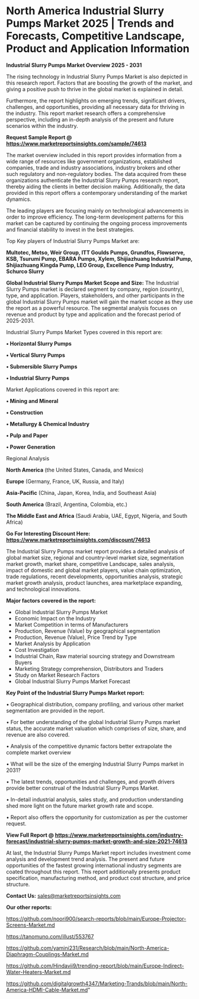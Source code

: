 # North America Industrial Slurry Pumps Market 2025 | Trends and Forecasts, Competitive Landscape, Product and Application Information

<Strong> Industrial Slurry Pumps Market Overview 2025 - 2031</strong>

The rising technology in Industrial Slurry Pumps Market is also depicted in this research report. Factors that are boosting the growth of the market, and giving a positive push to thrive in the global market is explained in detail.

Furthermore, the report highlights on emerging trends, significant drivers, challenges, and opportunities, providing all necessary data for thriving in the industry. This report market research offers a comprehensive perspective, including an in-depth analysis of the present and future scenarios within the industry.

<strong>Request Sample Report @ <a href=https://www.marketreportsinsights.com/sample/74613>https://www.marketreportsinsights.com/sample/74613</a></strong>

The market overview included in this report provides information from a wide range of resources like government organizations, established companies, trade and industry associations, industry brokers and other such regulatory and non-regulatory bodies. The data acquired from these organizations authenticate the Industrial Slurry Pumps research report, thereby aiding the clients in better decision making. Additionally, the data provided in this report offers a contemporary understanding of the market dynamics.

The leading players are focusing mainly on technological advancements in order to improve efficiency. The long-term development patterns for this market can be captured by continuing the ongoing process improvements and financial stability to invest in the best strategies.

Top Key players of Industrial Slurry Pumps Market are:

<strong>Multotec, Metso, Weir Group, ITT Goulds Pumps, Grundfos, Flowserve, KSB, Tsurumi Pump, EBARA Pumps, Xylem, Shijiazhuang Industrial Pump, Shijiazhuang Kingda Pump, LEO Group, Excellence Pump Industry, Schurco Slurry</strong>

<strong><b>Global Industrial Slurry Pumps Market Scope and Size:</b></strong>
The Industrial Slurry Pumps market is declared segment by company, region (country), type, and application. Players, stakeholders, and other participants in the global Industrial Slurry Pumps market will gain the market scope as they use the report as a powerful resource. The segmental analysis focuses on revenue and product by type and application and the forecast period of 2025-2031.

Industrial Slurry Pumps Market Types covered in this report are:

<strong>• Horizontal Slurry Pumps

• Vertical Slurry Pumps

• Submersible Slurry Pumps

• Industrial Slurry Pumps</strong>

Market Applications covered in this report are:

<strong>• Mining and Mineral

• Construction

• Metallurgy & Chemical Industry

• Pulp and Paper

• Power Generation</strong> 

Regional Analysis

<strong>North America</strong> (the United States, Canada, and Mexico)

<strong>Europe</strong> (Germany, France, UK, Russia, and Italy)

<strong>Asia-Pacific</strong> (China, Japan, Korea, India, and Southeast Asia)

<strong>South America</strong> (Brazil, Argentina, Colombia, etc.)

<strong>The Middle East and Africa</strong> (Saudi Arabia, UAE, Egypt, Nigeria, and South Africa)

<strong>Go For Interesting Discount Here: <a href=https://www.marketreportsinsights.com/discount/74613>https://www.marketreportsinsights.com/discount/74613</a></strong>

The Industrial Slurry Pumps market report provides a detailed analysis of global market size, regional and country-level market size, segmentation market growth, market share, competitive Landscape, sales analysis, impact of domestic and global market players, value chain optimization, trade regulations, recent developments, opportunities analysis, strategic market growth analysis, product launches, area marketplace expanding, and technological innovations.

<strong><b>Major factors covered in the report:</b></strong>
<ul>
  <li>Global Industrial Slurry Pumps Market </li>
  <li>Economic Impact on the Industry</li>
  <li>Market Competition in terms of Manufacturers</li>
  <li>Production, Revenue (Value) by geographical segmentation</li>
  <li>Production, Revenue (Value), Price Trend by Type</li>
  <li>Market Analysis by Application</li>
  <li>Cost Investigation</li>
  <li>Industrial Chain, Raw material sourcing strategy and Downstream Buyers</li>
  <li>Marketing Strategy comprehension, Distributors and Traders</li>
  <li>Study on Market Research Factors</li>
  <li>Global Industrial Slurry Pumps Market Forecast</li>
</ul>

<strong><b>Key Point of the Industrial Slurry Pumps Market report:</b></strong>

• Geographical distribution, company profiling, and various other market segmentation are provided in the report.

• For better understanding of the global Industrial Slurry Pumps market status, the accurate market valuation which comprises of size, share, and revenue are also covered.

• Analysis of the competitive dynamic factors better extrapolate the complete market overview

• What will be the size of the emerging Industrial Slurry Pumps market in 2031?

• The latest trends, opportunities and challenges, and growth drivers provide better construal of the Industrial Slurry Pumps Market.

• In-detail industrial analysis, sales study, and production understanding shed more light on the future market growth rate and scope.

• Report also offers the opportunity for customization as per the customer request.

<strong><b>View Full Report @ <a href=https://www.marketreportsinsights.com/industry-forecast/industrial-slurry-pumps-market-growth-and-size-2021-74613>https://www.marketreportsinsights.com/industry-forecast/industrial-slurry-pumps-market-growth-and-size-2021-74613</a></b></strong>


At last, the Industrial Slurry Pumps Market report includes investment come analysis and development trend analysis. The present and future opportunities of the fastest growing international industry segments are coated throughout this report. This report additionally presents product specification, manufacturing method, and product cost structure, and price structure.

<strong>Contact Us:</strong>
sales@marketreportsinsights.com

<strong>Our other reports:</strong>

<a href=https://github.com/noori900/search-reports/blob/main/Europe-Projector-Screens-Market.md>https://github.com/noori900/search-reports/blob/main/Europe-Projector-Screens-Market.md</a>

<a href=https://tanomuno.com/illust/553767>https://tanomuno.com/illust/553767</a>

<a href=https://github.com/yamini231/Research/blob/main/North-America-Diaphragm-Couplings-Market.md>https://github.com/yamini231/Research/blob/main/North-America-Diaphragm-Couplings-Market.md</a>

<a href=https://github.com/Hindavii9/trending-report/blob/main/Europe-Indirect-Water-Heaters-Market.md>https://github.com/Hindavii9/trending-report/blob/main/Europe-Indirect-Water-Heaters-Market.md</a>

<a href=https://github.com/digitalgrowth4347/Marketing-Trands/blob/main/North-America-HDMI-Cable-Market.md>https://github.com/digitalgrowth4347/Marketing-Trands/blob/main/North-America-HDMI-Cable-Market.md</a>"
